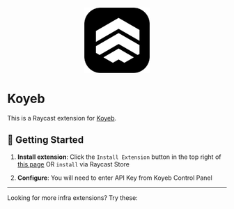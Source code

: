 <p align="center">
    <img src="./assets/koyeb.png" width="150" height="150" />
</p>

# Koyeb

This is a Raycast extension for [Koyeb](https://koyeb.com/).

## 🚀 Getting Started

1. **Install extension**: Click the `Install Extension` button in the top right of [this page](https://www.raycast.com/xmok/koyeb) OR `install` via Raycast Store

2. **Configure**: You will need to enter API Key from Koyeb Control Panel

---

Looking for more infra extensions? Try these:

<a title="Install appwrite Raycast Extension" href="https://www.raycast.com/xmok/appwrite"><img src="https://www.raycast.com/xmok/appwrite/install_button@2x.png?v=1.1" height="64" alt="" style="height: 64px;"></a>
<a title="Install coolify Raycast Extension" href="https://www.raycast.com/xmok/coolify"><img src="https://www.raycast.com/xmok/coolify/install_button@2x.png?v=1.1" height="64" alt="" style="height: 64px;"></a>
<a title="Install dokploy Raycast Extension" href="https://www.raycast.com/xmok/dokploy"><img src="https://www.raycast.com/xmok/dokploy/install_button@2x.png?v=1.1" height="64" alt="" style="height: 64px;"></a>
<a title="Install vultr Raycast Extension" href="https://www.raycast.com/xmok/vultr"><img src="https://www.raycast.com/xmok/vultr/install_button@2x.png?v=1.1" height="64" alt="" style="height: 64px;"></a>